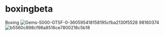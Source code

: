 # boxingbeta
Boxing
![Gems-5000-GTSF-0-360595418158195cfba2130f5528 98160374](https://user-images.githubusercontent.com/102819071/162670470-45e77a16-fa9e-4bab-8de3-95b119c85514.jpg)
![b5560c898cf98a8516ce7800218c5b18](https://user-images.githubusercontent.com/102819071/162670839-88f854cc-1b81-4410-8ce9-e1e2c930d66a.jpg)
